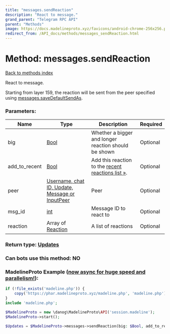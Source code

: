 ```yaml
---
title: "messages.sendReaction"
description: "React to message."
grand_parent: "Telegram RPC API"
parent: "Methods"
image: https://docs.madelineproto.xyz/favicons/android-chrome-256x256.png
redirect_from: /API_docs/methods/messages_sendReaction.html
---
```

# Method: messages.sendReaction
[Back to methods index](index.html)



React to message.

Starting from layer 159, the reaction will be sent from the peer specified using [messages.saveDefaultSendAs](../methods/messages.saveDefaultSendAs.html).

### Parameters:

| Name     |    Type       | Description | Required |
|----------|---------------|-------------|----------|
|big|[Bool](/API_docs/types/Bool.html) | Whether a bigger and longer reaction should be shown | Optional|
|add\_to\_recent|[Bool](/API_docs/types/Bool.html) | Add this reaction to the [recent reactions list »](https://core.telegram.org/api/reactions#recent-reactions). | Optional|
|peer|[Username, chat ID, Update, Message or InputPeer](/API_docs/types/InputPeer.html) | Peer | Optional|
|msg\_id|[int](/API_docs/types/int.html) | Message ID to react to | Optional|
|reaction|Array of [Reaction](/API_docs/types/Reaction.html) | A list of reactions | Optional|


### Return type: [Updates](/API_docs/types/Updates.html)

### Can bots use this method: **NO**


### MadelineProto Example ([now async for huge speed and parallelism!](https://docs.madelineproto.xyz/docs/ASYNC.html)):


```php
if (!file_exists('madeline.php')) {
    copy('https://phar.madelineproto.xyz/madeline.php', 'madeline.php');
}
include 'madeline.php';

$MadelineProto = new \danog\MadelineProto\API('session.madeline');
$MadelineProto->start();

$Updates = $MadelineProto->messages->sendReaction(big: $Bool, add_to_recent: $Bool, peer: $InputPeer, msg_id: $int, reaction: [$Reaction, $Reaction], );
```

